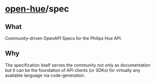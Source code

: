 # [open-hue](https://github.com/open-hue)/spec

## What

Community-driven OpenAPI Specs for the Philips Hue API.

## Why

The specification itself serves the community not only as documentation but it can be the foundation of API clients (or SDKs) for virtually any available language via code-generation.
